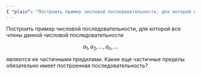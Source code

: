 ```yaml
---
{ "plain": "Построить пример числовой последовательности, для которой все члены данной числовой последовательности a1, a2, ..., an, ... являются ее частичными пределами. Какие еще частичные пределы обязательно имеет построенная последовательность?" }
---
```


Построить пример числовой последовательности, для которой все члены данной числовой последовательности

$$ a_1,a_2,\ldots,a_n,\ldots $$

являются ее частичными пределами. Какие еще частичные пределы обязательно имеет построенная последовательность?